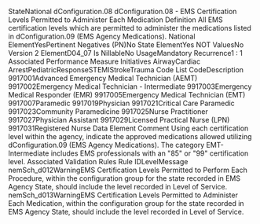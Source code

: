 

StateNational
dConfiguration.08
dConfiguration.08 - EMS Certification Levels Permitted to Administer Each Medication
Definition
All EMS certification levels which are permitted to administer the medications listed in dConfiguration.09
(EMS Agency Medications).
National ElementYesPertinent Negatives (PN)No
State ElementYes
NOT ValuesNo
Version 2 ElementD04_07
Is NillableNo
UsageMandatory
Recurrence1 : 1
Associated Performance Measure Initiatives
AirwayCardiac ArrestPediatricResponseSTEMIStrokeTrauma
Code List
CodeDescription
9917001Advanced Emergency Medical Technician (AEMT)
9917002Emergency Medical Technician - Intermediate
9917003Emergency Medical Responder (EMR)
9917005Emergency Medical Technician (EMT)
9917007Paramedic
9917019Physician
9917021Critical Care Paramedic
9917023Community Paramedicine
9917025Nurse Practitioner
9917027Physician Assistant
9917029Licensed Practical Nurse (LPN)
9917031Registered Nurse
Data Element Comment
Using each certification level within the agency, indicate the approved medications allowed utilizing dConfiguration.09 (EMS
Agency Medications). 
The category EMT-Intermediate includes EMS professionals with an "85" or "99" certification level.
Associated Validation Rules
Rule IDLevelMessage
nemSch_d012WarningEMS Certification Levels Permitted to Perform Each Procedure, within the configuration group
for the state recorded in EMS Agency State, should include the level recorded in Level of
Service.
nemSch_d013WarningEMS Certification Levels Permitted to Administer Each Medication, within the configuration
group for the state recorded in EMS Agency State, should include the level recorded in Level of
Service.